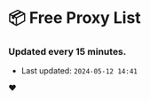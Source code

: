 # :package: Free Proxy List
### Updated every 15 minutes.

- Last updated: `2024-05-12 14:41`

:heart:
